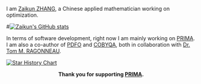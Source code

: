 I am [Zaikun ZHANG](https://www.zhangzk.net), a Chinese applied mathematician working on optimization.

#[![Zaikun's GitHub stats](https://github-readme-stats.vercel.app/api?username=zaikunzhang&show_icons=true)](https://www.zhangzk.net)

In terms of software development, right now I am mainly working on [PRIMA](http://www.libprima.net).
I am also a co-author of [PDFO](https://www.pdfo.net) and [COBYQA](http://www.cobyqa.com), both in
collaboration with [Dr. Tom M. RAGONNEAU](https://tomragonneau.com).

[![Star History Chart](https://api.star-history.com/svg?repos=libprima/prima&type=Date)](https://star-history.com/#libprima/prima&Date)
<p align="center"><strong>Thank you for supporting <a href="https://github.com/libprima/prima">PRIMA</a>.</strong></p>
